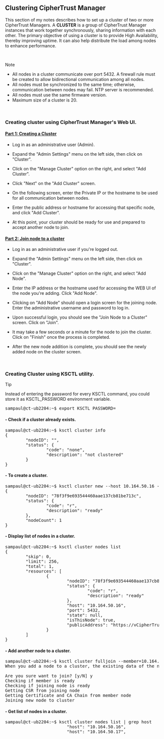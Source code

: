 ## Clustering CipherTrust Manager

This section of my notes describes how to set up a cluster of two or more CipherTrust Managers. A **CLUSTER** is a group of CipherTrust Manager instances that work together synchronously, sharing information with each other. The primary objective of using a cluster is to provide High Availability, thereby improving uptime. It can also help distribute the load among nodes to enhance performance.

<BR>

> [!NOTE]
> + All nodes in a cluster communicate over port 5432. A firewall rule must be created to allow bidirectional communication among all nodes. 
> + All nodes must be synchronized to the same time; otherwise, communication between nodes may fail. NTP server is recommended.
> + All nodes must use the same firmware version.
> + Maximum size of a cluster is 20.


<BR>

### Creating cluster using CipherTrust Manager's Web UI.

#### <ins>Part 1: Creating a Cluster</ins>

+ Log in as an administrative user (Admin).

+ Expand the "Admin Settings" menu on the left side, then click on "Cluster".

+ Click on the "Manage Cluster" option on the right, and select "Add Cluster".

+ Click "Next" on the "Add Cluster" screen.

+ On the following screen, enter the Private IP or the hostname to be used for all communication between nodes.

+ Enter the public address or hostname for accessing that specific node, and click "Add Cluster".

+ At this point, your cluster should be ready for use and prepared to accept another node to join.


#### <ins>Part 2: Join node to a cluster</ins>

+ Log in as an administrative user if you're logged out.

+ Expand the "Admin Settings" menu on the left side, then click on "Cluster".

+ Click on the "Manage Cluster" option on the right, and select "Add Node".

+ Enter the IP address or the hostname used for accessing the WEB UI of the node you're adding. Click "Add Node".

+ Clicking on "Add Node" should open a login screen for the joining node. Enter the administrative username and password to log in.

+ Upon successful login, you should see the "Join Node to a Cluster" screen. Click on "Join".

+ It may take a few seconds or a minute for the node to join the cluster. Click on "Finish" once the process is completed.

+ After the new node addition is complete, you should see the newly added node on the cluster screen.

<br>

### Creating Cluster using KSCTL utility.

> [!TIP]
> Instead of entering the password for every KSCTL command, you could store it as KSCTL_PASSWORD environment variable.
<pre>
sampaul@ct-ub2204:~$ export KSCTL_PASSWORD=<my_ciphertrust_manager_password>
</pre>

#### - Check if a cluster already exists.
<pre>
sampaul@ct-ub2204:~$ ksctl cluster info
{
        "nodeID": "",
        "status": {
                "code": "none",
                "description": "not clustered"
        }
}
</pre>

#### - To create a cluster.
<pre>
sampaul@ct-ub2204:~$ ksctl cluster new --host 10.164.50.16 --public-address https://vCipherTrust-i.daenerys.home
{
        "nodeID": "78f3f9e693544460aae137cb81be713c",
        "status": {
                "code": "r",
                "description": "ready"
        },
        "nodeCount": 1
}
</pre>

#### - Display list of nodes in a cluster.
<pre>
sampaul@ct-ub2204:~$ ksctl cluster nodes list
{
        "skip": 0,
        "limit": 256,
        "total": 1,
        "resources": [
                {
                        "nodeID": "78f3f9e693544460aae137cb81be713c",
                        "status": {
                                "code": "r",
                                "description": "ready"
                        },
                        "host": "10.164.50.16",
                        "port": 5432,
                        "state": null,
                        "isThisNode": true,
                        "publicAddress": "https://vCipherTrust-i.daenerys.home"
                }
        ]
}
</pre>

#### - Add another node to a cluster.
<pre>
sampaul@ct-ub2204:~$ ksctl cluster fulljoin --member=10.164.50.16 --newnodehost=10.164.50.17 --newnodeurl=https://vciphertrust-ii.daenerys.home --newnodeuser=sampaul --newnodepass=$KSCTL_PASSWORD
When you add a node to a cluster, the existing data of the node is deleted.

Are you sure want to join? [y/N] y
Checking if member is ready
Checking if joining node is ready
Getting CSR from joining node
Getting Certificate and CA Chain from member node
Joining new node to cluster
</pre>

#### - Get list of nodes in a cluster.
<pre>
sampaul@ct-ub2204:~$ ksctl cluster nodes list | grep host
                        "host": "10.164.50.16",
                        "host": "10.164.50.17",
</pre>

